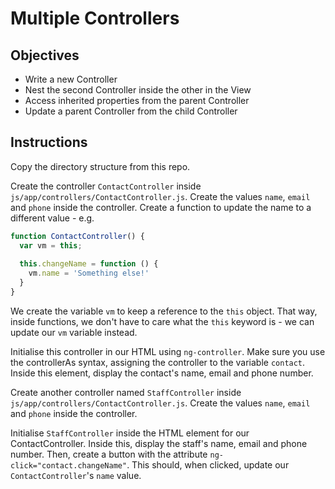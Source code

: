 # Multiple Controllers

## Objectives

- Write a new Controller
- Nest the second Controller inside the other in the View
- Access inherited properties from the parent Controller
- Update a parent Controller from the child Controller

## Instructions

Copy the directory structure from this repo.

Create the controller `ContactController` inside `js/app/controllers/ContactController.js`. Create the values `name`, `email` and `phone` inside the controller. Create a function to update the name to a different value - e.g.

```js
function ContactController() {
  var vm = this;
  
  this.changeName = function () {
    vm.name = 'Something else!'
  }
}
```

We create the variable `vm` to keep a reference to the `this` object. That way, inside functions, we don't have to care what the `this` keyword is - we can update our `vm` variable instead. 

Initialise this controller in our HTML using `ng-controller`. Make sure you use the controllerAs syntax, assigning the controller to the variable `contact`. Inside this element, display the contact's name, email and phone number.

Create another controller named `StaffController` inside `js/app/controllers/ContactController.js`.  Create the values `name`, `email` and `phone` inside the controller. 

Initialise `StaffController` inside the HTML element for our ContactController. Inside this, display the staff's name, email and phone number. Then, create a button with the attribute `ng-click="contact.changeName"`. This should, when clicked, update our `ContactController`'s `name` value.  